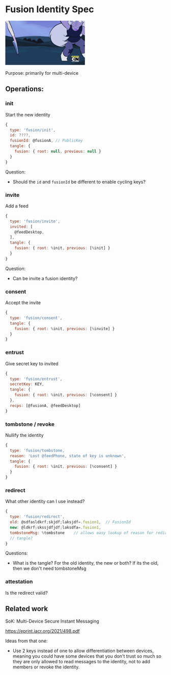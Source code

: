 # Fusion Identity Spec

![dance][dancegif]

Purpose: primarily for multi-device

## Operations:

### init

Start the new identity

```js
{
  type: 'fusion/init',
  id: ????,
  fusionId: @fusionA, // PublicKey
  tangle: {
    fusion: { root: null, previous: null }
  }
}
```

Question:
 - Should the `id` and `fusionId` be different to enable cycling keys?

### invite

Add a feed


```js
{
  type: 'fusion/invite',
  invited: [
    @feedDesktop,
  ],
  tangle: {
    fusion: { root: %init, previous: [%init] }
  }
}
```

Question:
 - Can be invite a fusion identity?

### consent

Accept the invite

```js
{
  type: 'fusion/consent',
  tangle: {
    fusion: { root: %init, previous: [%invite] }
  }
}
```

### entrust

Give secret key to invited

```js
{
  type: 'fusion/entrust',
  secretKey: KEY,
  tangle: {
    fusion: { root: %init, previous: [%consent] }
  },
  recps: [@fusionA, @feedDesktop]
}
```

### tombstone / revoke

Nullify the identity

```js
{
  type: 'fusion/tombstone,
  reason: 'Lost @feedPhone, state of key is unknown',
  tangle: {
    fusion: { root: %init, previous: [%consent] }
  }
}
```

### redirect

What other identity can I use instead?

```js
{
  type: 'fusion/redirect',
  old: @sdfasldkrf;skjdf;laksjdf=.fusion1,  // FusionId
  new: @ldkrf;skssjdfjdf;laksdfa=.fusion1,
  tombstoneMsg: %tombstone    // allows easy lookup of reason for redirect
  // tangle?
}
```

Questions:
 - What is the tangle? For the old identity, the new or both? If its
   the old, then we don't need tombstoneMsg

### attestation

Is the redirect valid?

## Related work

SoK: Multi-Device Secure Instant Messaging

https://eprint.iacr.org/2021/498.pdf

Ideas from that one:
 - Use 2 keys instead of one to allow differentiation between devices,
   meaning you could have some devices that you don't trust so much so
   they are only allowed to read messages to the identity, not to add
   members or revoke the identity.

[dancegif]: assets/dance.gif
